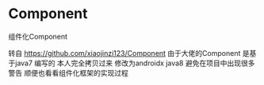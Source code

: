 # Component
组件化Component

转自 https://github.com/xiaojinzi123/Component
由于大佬的Component 是基于java7 编写的 本人完全拷贝过来 修改为androidx java8   避免在项目中出现很多警告  顺便也看看组件化框架的实现过程
